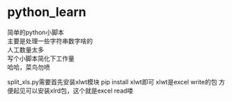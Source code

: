# python_learn

简单的python小脚本  
主要是处理一些字符串数字啥的  
人工数量太多  
写个小脚本简化下工作量  
哈哈，菜鸟勿喷  

split_xls.py需要首先安装xlwt模块
pip install xlwt即可
xlwt是excel write的包
方便起见可以安装xlrd包，这个就是excel read喽
